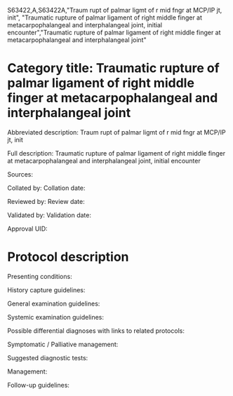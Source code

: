 S63422,A,S63422A,"Traum rupt of palmar ligmt of r mid fngr at MCP/IP jt, init", "Traumatic rupture of palmar ligament of right middle finger at metacarpophalangeal and interphalangeal joint, initial encounter","Traumatic rupture of palmar ligament of right middle finger at metacarpophalangeal and interphalangeal joint"
# Category title: Traumatic rupture of palmar ligament of right middle finger at metacarpophalangeal and interphalangeal joint

Abbreviated description: Traum rupt of palmar ligmt of r mid fngr at MCP/IP jt, init

Full description: Traumatic rupture of palmar ligament of right middle finger at metacarpophalangeal and interphalangeal joint, initial encounter

Sources:

Collated by:
Collation date:

Reviewed by:
Review date:

Validated by:
Validation date:

Approval UID:

# Protocol description

Presenting conditions:

History capture guidelines:

General examination guidelines:

Systemic examination guidelines:

Possible differential diagnoses with links to related protocols:

Symptomatic / Palliative management:

Suggested diagnostic tests:

Management:

Follow-up guidelines:
